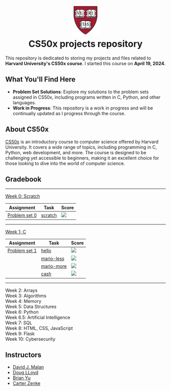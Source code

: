 <h1 align="center"><img src="harvard_university_logo.svg" alt="Harvard University Logo" height="100">
<br/>
CS50x projects repository</h1>

This repository is dedicated to storing my projects and files related to **Harvard University's CS50x course**. I started
this course on **April 19, 2024**.

## What You'll Find Here

- **Problem Set Solutions**: Explore my solutions to the problem sets assigned in CS50x, including programs written in C, Python, and other languages.
- **Work in Progress**: This repository is a work in progress and will be continually updated as I progress through the course.

## About CS50x

[CS50x](https://cs50.harvard.edu/x/2024/) is an introductory course to computer science offered by Harvard University. It covers a wide range of topics, including programming in C, Python, web development, and more. The course is designed to be challenging yet accessible to beginners, making it an excellent choice for those looking to dive into the world of computer science.

## Gradebook

---

[Week 0: Scratch](https://github.com/raydtutto/harvard-cs50x-2024/tree/main/src/week_0) 

| Assignment                                                                                          | Task                                                                                                            | Score                              |
|-----------------------------------------------------------------------------------------------------|-----------------------------------------------------------------------------------------------------------------|------------------------------------|
| [Problem set 0](https://github.com/raydtutto/harvard-cs50x-2024/tree/main/src/week_0/problem_set_0) | [scratch](https://github.com/raydtutto/harvard-cs50x-2024/blob/main/src/week_0/problem_set_0/pset0_solution.md) | ![](https://geps.dev/progress/100) |

---

[Week 1: C](https://github.com/raydtutto/harvard-cs50x-2024/tree/main/src/week_1)

| Assignment                                                                                          | Task                                                                                                                | Score                              |
|-----------------------------------------------------------------------------------------------------|---------------------------------------------------------------------------------------------------------------------|------------------------------------|
| [Problem set 1](https://github.com/raydtutto/harvard-cs50x-2024/tree/main/src/week_1/problem_set_1) | [hello](https://github.com/raydtutto/harvard-cs50x-2024/blob/main/src/week_1/problem_set_1/me/hello.c)              | ![](https://geps.dev/progress/100) |
|                                                                                                     | [mario-less](https://github.com/raydtutto/harvard-cs50x-2024/blob/main/src/week_1/problem_set_1/mario-less/mario.c) | ![](https://geps.dev/progress/100) |
|                                                                                                     | [mario-more](https://github.com/raydtutto/harvard-cs50x-2024/blob/main/src/week_1/problem_set_1/mario-more/mario.c) | ![](https://geps.dev/progress/100) |
|                                                                                                     | [cash](https://github.com/raydtutto/harvard-cs50x-2024/blob/main/src/week_1/problem_set_1/cash/cash.c)              | ![](https://geps.dev/progress/100) |

---

Week 2: Arrays  
Week 3: Algorithms  
Week 4: Memory  
Week 5: Data Structures  
Week 6: Python  
Week 6.5: Artificial Intelligence  
Week 7: SQL  
Week 8: HTML, CSS, JavaScript  
Week 9: Flask  
Week 10: Cybersecurity


## Instructors

- [David J. Malan](https://github.com/dmalan)
- [Doug LLoyd](https://github.com/dlloyd09)
- [Brian Yu](https://github.com/brianyu28)
- [Carter Zenke](https://github.com/carterzenke)
